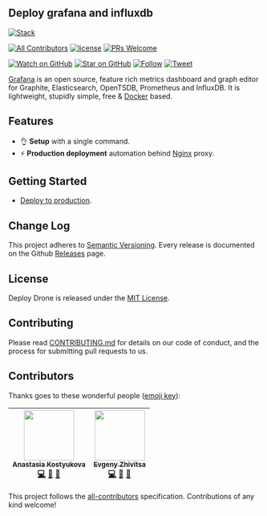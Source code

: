 ## Deploy grafana and influxdb

[![Stack](https://raw.githubusercontent.com/paralect/stack/master/stack-component-template/stack.png)](https://github.com/paralect/stack)

[![All Contributors](https://img.shields.io/badge/all_contributors-2-orange.svg?style=flat-square)](#contributors)
[![license](https://img.shields.io/github/license/mashape/apistatus.svg?style=flat-square)](LICENSE)
[![PRs Welcome](https://img.shields.io/badge/PRs-welcome-brightgreen.svg?style=flat-square)](http://makeapullrequest.com)

[![Watch on GitHub](https://img.shields.io/github/watchers/paralect/deploy-grafana.svg?style=social&label=Watch)](https://github.com/paralect/deploy-grafana/watchers)
[![Star on GitHub](https://img.shields.io/github/stars/paralect/deploy-grafana.svg?style=social&label=Stars)](https://github.com/paralect/deploy-grafana/stargazers)
[![Follow](https://img.shields.io/twitter/follow/paralect.svg?style=social&label=Follow)](https://twitter.com/paralect)
[![Tweet](https://img.shields.io/twitter/url/https/github.com/paralect/deploy-grafana.svg?style=social)](https://twitter.com/intent/tweet?text=Deploy%20Drone%20CI%20to%20enable%20continuous%20integration%20on%20your%20product%20via%20https://github.com/paralect/deploy-grafana)

[Grafana](https://grafana.com/) is an open source, feature rich metrics dashboard and graph editor for Graphite, Elasticsearch, OpenTSDB, Prometheus and InfluxDB. It is lightweight, stupidly simple, free & [Docker](https://www.docker.com/) based. 

## Features

* 👌 **Setup** with a single command. 
* ️⚡️️ **Production deployment** automation behind [Nginx](https://nginx.org/en/) proxy.

## Getting Started

- [Deploy to production](SETUP.md).

## Change Log

This project adheres to [Semantic Versioning](http://semver.org/).
Every release is documented on the Github [Releases](https://github.com/paralect/deploy-drone/releases) page.

## License

Deploy Drone is released under the [MIT License](LICENSE).

## Contributing

Please read [CONTRIBUTING.md](CONTRIBUTING.md) for details on our code of conduct, and the process for submitting pull requests to us.

## Contributors

Thanks goes to these wonderful people ([emoji key](https://github.com/kentcdodds/all-contributors#emoji-key)):

<!-- ALL-CONTRIBUTORS-LIST:START - Do not remove or modify this section -->
<!-- prettier-ignore -->
| [<img src="https://avatars1.githubusercontent.com/u/11842784?v=4" width="100px;"/><br /><sub><b>Anastasia Kostyukova</b></sub>](https://github.com/nastya-kostyukova)<br />[💻](https://github.com/paralect/ship/commits?author=nastya-kostyukova "Code") [📖](https://github.com/paralect/ship/commits?author=nastya-kostyukova "Documentation") [🤔](#ideas-nastya-kostyukova "Ideas, Planning, & Feedback") | [<img src="https://avatars2.githubusercontent.com/u/6461311?v=4" width="100px;"/><br /><sub><b>Evgeny Zhivitsa</b></sub>](https://github.com/ezhivitsa)<br />[💻](https://github.com/paralect/ship/commits?author=ezhivitsa "Code") [📖](https://github.com/paralect/ship/commits?author=ezhivitsa "Documentation") [🤔](#ideas-ezhivitsa "Ideas, Planning, & Feedback") |
| :---: | :---: |
<!-- ALL-CONTRIBUTORS-LIST:END -->

This project follows the [all-contributors](https://github.com/kentcdodds/all-contributors) specification. Contributions of any kind welcome!
